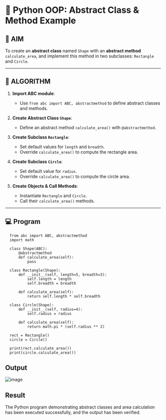 # 🐍 Python OOP: Abstract Class & Method Example

## 🎯 AIM

To create an **abstract class** named `Shape` with an **abstract method** `calculate_area`, and implement this method in two subclasses: `Rectangle` and `Circle`.

---

## 🧠 ALGORITHM

1. **Import ABC module**:
   - Use `from abc import ABC, abstractmethod` to define abstract classes and methods.

2. **Create Abstract Class `Shape`**:
   - Define an abstract method `calculate_area()` with `@abstractmethod`.

3. **Create Subclass `Rectangle`**:
   - Set default values for `length` and `breadth`.
   - Override `calculate_area()` to compute the rectangle area.

4. **Create Subclass `Circle`**:
   - Set default value for `radius`.
   - Override `calculate_area()` to compute the circle area.

5. **Create Objects & Call Methods**:
   - Instantiate `Rectangle` and `Circle`.
   - Call their `calculate_area()` methods.

---

## 💻 Program
      from abc import ABC, abstractmethod
      import math
      
      class Shape(ABC):
          @abstractmethod
          def calculate_area(self):
              pass
      
      class Rectangle(Shape):
          def __init__(self, length=5, breadth=3):
              self.length = length
              self.breadth = breadth
      
          def calculate_area(self):
              return self.length * self.breadth
      
      class Circle(Shape):
          def __init__(self, radius=4):
              self.radius = radius
      
          def calculate_area(self):
              return math.pi * (self.radius ** 2)
      
      rect = Rectangle()
      circle = Circle()
      
      print(rect.calculate_area())
      print(circle.calculate_area())

## Output
![image](https://github.com/user-attachments/assets/afb8edf5-36f6-4484-b28a-c5a47a737147)


## Result
The Python program demonstrating abstract classes and area calculation has been executed successfully, and the output has been verified.
